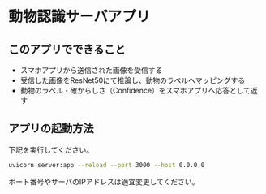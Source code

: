 # 動物認識サーバアプリ

## このアプリでできること

- スマホアプリから送信された画像を受信する
- 受信した画像をResNet50にて推論し、動物のラベルへマッピングする
- 動物のラベル・確からしさ（Confidence）をスマホアプリへ応答として返す

## アプリの起動方法

下記を実行してください。

```bash
uvicorn server:app --reload --port 3000 --host 0.0.0.0
```

ポート番号やサーバのIPアドレスは適宜変更してください。
